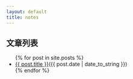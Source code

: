 ```yaml
---
layout: default
title: notes
---
```


## 文章列表
<ul>
  {% for post in site.posts %}
    <li>
      <a href="{{ post.url }}">{{ post.title }}</a><span>({{ post.date | date_to_string }})</span>
    </li>
  {% endfor %}
</ul>

